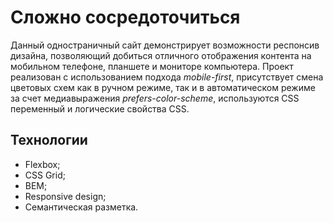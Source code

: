 # Сложно сосредоточиться
Данный одностраничный сайт демонстрирует возможности респонсив дизайна, позволяющий добиться отличного отображения контента на мобильном телефоне, планшете и мониторе компьютера. Проект реализован с использованием подхода *mobile-first*, присутствует смена цветовых схем как в ручном режиме, так и в автоматическом режиме за счет медиавыражения *prefers-color-scheme*, используются CSS переменный и логические свойства CSS.

## Технологии
 - Flexbox;
 - CSS Grid;
 - BEM;
 - Responsive design;
 - Семантическая разметка.